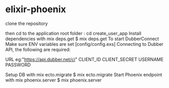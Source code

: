 # elixir-phoenix


clone the repository

then cd to the application root folder : cd create_user_app
Install dependencies with mix deps.get
$ mix deps.get
To start DubberConnect
Make sure ENV variables are set [config/config.exs]
Connecting to Dubber API, the following are required:

URL     eg:"https://api.dubber.net/ci"
CLIENT_ID
CLIENT_SECRET
USERNAME
PASSWORD

Setup DB with mix ecto.migrate
$ mix ecto.migrate
Start Phoenix endpoint with mix phoenix.server
$ mix phoenix.server
